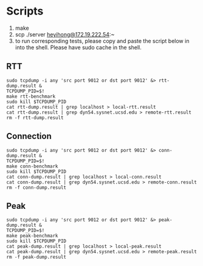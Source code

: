 # Scripts

1. make
2. scp ./server heyihong@172.19.222.54:~
3. to run corresponding tests, please copy and paste the script below in into the shell. Please have sudo cache in the shell.

## RTT
```
sudo tcpdump -i any 'src port 9012 or dst port 9012' &> rtt-dump.result &
TCPDUMP_PID=$!
make rtt-benchmark
sudo kill $TCPDUMP_PID
cat rtt-dump.result | grep localhost > local-rtt.result
cat rtt-dump.result | grep dyn54.sysnet.ucsd.edu > remote-rtt.result
rm -f rtt-dump.result
```

## Connection
```
sudo tcpdump -i any 'src port 9012 or dst port 9012' &> conn-dump.result &
TCPDUMP_PID=$!
make conn-benchmark
sudo kill $TCPDUMP_PID
cat conn-dump.result | grep localhost > local-conn.result
cat conn-dump.result | grep dyn54.sysnet.ucsd.edu > remote-conn.result
rm -f conn-dump.result
```

## Peak
```
sudo tcpdump -i any 'src port 9012 or dst port 9012' &> peak-dump.result &
TCPDUMP_PID=$!
make peak-benchmark
sudo kill $TCPDUMP_PID
cat peak-dump.result | grep localhost > local-peak.result
cat peak-dump.result | grep dyn54.sysnet.ucsd.edu > remote-peak.result
rm -f peak-dump.result
```
